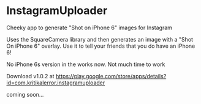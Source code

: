# InstagramUploader
Cheeky app to generate "Shot on iPhone 6" images for Instagram

Uses the SquareCamera library and then generates an image with a "Shot On iPhone 6" overlay. Use it to tell your friends that you do have an iPhone 6!

No iPhone 6s version in the works now. Not much time to work

Download v1.0.2 at https://play.google.com/store/apps/details?id=com.kritikalerror.instagramuploader

coming soon...
